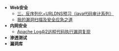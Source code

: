 <!-- 侧边栏配置文件 -->
* **Web安全**
  * [三、反序列化+URLDNS预习（java代码审计系列）](zh-cn/web-sec/三、反序列化+URLDNS预习（java代码审计系列）.md)
  * [我的漏洞扫描及安全应急之道](zh-cn/web-sec/我的漏洞扫描及安全应急之道.md)
* **内网安全**
  * [Apache Log4j2远程代码执行漏洞复现](zh-cn/Intranet-sec/ApacheLog4j2远程代码执行漏洞复现.md)
* **渗透测试**
* **漏洞库**